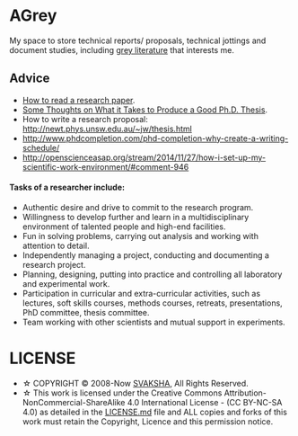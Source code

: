 # AGrey

My space to store technical reports/ proposals, technical jottings and document studies, including [grey literature](https://en.wikipedia.org/wiki/Grey_literature) that interests me.

## Advice
+ [How to read a research paper](http://cseweb.ucsd.edu/~wgg/CSE210/howtoread.html).
+ [Some Thoughts on What it Takes to Produce a Good Ph.D. Thesis](https://engineering.purdue.edu/kak/HowToPhD.pdf).
+ How to write a research proposal: http://newt.phys.unsw.edu.au/~jw/thesis.html
+ http://www.phdcompletion.com/phd-completion-why-create-a-writing-schedule/
+ http://openscienceasap.org/stream/2014/11/27/how-i-set-up-my-scientific-work-environment/#comment-946

#### Tasks of a researcher include:
* Authentic desire and drive to commit to the research program.
* Willingness to develop further and learn in a multidisciplinary environment of talented people and high-end facilities.
* Fun in solving problems, carrying out analysis and working with attention to detail.
* Independently managing a project, conducting and documenting a research project.
* Planning, designing, putting into practice and controlling all laboratory and experimental work.
* Participation in curricular and extra-curricular activities, such as lectures, soft skills courses, methods courses, retreats, presentations, PhD committee, thesis committee.
* Team working with other scientists and mutual support in experiments.


# LICENSE 
+ ☆ COPYRIGHT © 2008-Now [SVAKSHA](http://svaksha.com/pages/Bio), All Rights Reserved. 
+ ☆ This work is licensed under the Creative Commons Attribution-NonCommercial-ShareAlike 4.0 International License - (CC BY-NC-SA 4.0) as detailed in the [LICENSE.md](https://github.com/svaksha/aksh/blob/master/LICENSE.md) file and ALL copies and forks of this work must retain the Copyright, Licence and this permission notice.



